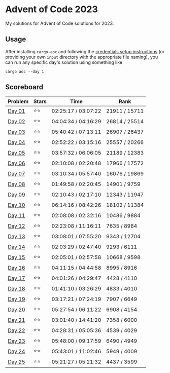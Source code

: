 # Advent of Code 2023

My solutions for Advent of Code solutions for 2023.

## Usage

After installing `cargo-aoc` and following the [credentials setup instructions](https://github.com/gobanos/cargo-aoc#setting-up-the-cli) (or providing your own `input` directory with the appropriate file
naming), you can run any specific day's solution using something like 

    cargo aoc --day 1

## Scoreboard

| Problem | Stars | Time | Rank |
| ------- | ----- | ---- | ---- |
| [Day 01](./src/day01.rs) | ⭐⭐ | 02:25:17 / 03:07:22 | 21911 / 15711 |
| [Day 02](./src/day02.rs) | ⭐⭐ | 04:04:34 / 04:16:29 | 26814 / 25514 |
| [Day 03](./src/day03.rs) | ⭐⭐ | 05:40:42 / 07:13:11 | 26907 / 26437 |
| [Day 04](./src/day04.rs) | ⭐⭐ | 02:52:22 / 03:15:16 | 25557 / 20266 |
| [Day 05](./src/day05.rs) | ⭐⭐ | 03:57:32 / 06:06:05 | 21189 / 12383 |
| [Day 06](./src/day06.rs) | ⭐⭐ | 02:10:08 / 02:20:48 | 17966 / 17572 |
| [Day 07](./src/day07.rs) | ⭐⭐ | 03:10:34 / 05:57:40 | 16076 / 19869 |
| [Day 08](./src/day08.rs) | ⭐⭐ | 01:49:58 / 02:20:45 | 14901 / 9759 |
| [Day 09](./src/day09.rs) | ⭐⭐ | 02:10:43 / 02:17:10 | 12343 / 11947 |
| [Day 10](./src/day10.rs) | ⭐⭐ | 06:14:16 / 08:42:26 | 18102 / 11384 |
| [Day 11](./src/day11.rs) | ⭐⭐ | 02:08:08 / 02:32:16 | 10486 / 9884 |
| [Day 12](./src/day12.rs) | ⭐⭐ | 02:23:08 / 11:16:11 | 7635 / 8984 |
| [Day 13](./src/day13.rs) | ⭐⭐ | 03:08:01 / 07:55:20 | 9343 / 12704 |
| [Day 14](./src/day14.rs) | ⭐⭐ | 02:03:29 / 02:47:40 | 9293 / 6111 |
| [Day 15](./src/day15.rs) | ⭐⭐ | 02:05:01 / 02:57:58 | 10668 / 9598 |
| [Day 16](./src/day16.rs) | ⭐⭐ | 04:11:15 / 04:44:58 | 8995 / 8916 |
| [Day 17](./src/day17.rs) | ⭐⭐ | 04:01:26 / 04:29:47 | 4428 / 4110 |
| [Day 18](./src/day18.rs) | ⭐⭐ | 01:41:10 / 03:26:29 | 4833 / 4010 |
| [Day 19](./src/day19.rs) | ⭐⭐ | 03:17:21 / 07:24:19 | 7907 / 6649 |
| [Day 20](./src/day20.rs) | ⭐⭐ | 05:27:54 / 06:11:22 | 6908 / 4154 |
| [Day 21](./src/day21.rs) | ⭐⭐ | 03:01:40 / 14:41:20 | 7358 / 6000 |
| [Day 22](./src/day22.rs) | ⭐⭐ | 04:28:31 / 05:05:36 | 4539 / 4029 |
| [Day 23](./src/day23.rs) | ⭐⭐ | 05:48:00 / 09:17:59 | 6490 / 4949 |
| [Day 24](./src/day24.rs) | ⭐⭐ | 05:43:01 / 11:02:46 | 5949 / 4009 |
| [Day 25](./src/day25.rs) | ⭐⭐ | 05:21:27 / 05:21:32 | 4437 / 3599 |
